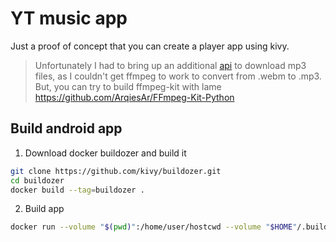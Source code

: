 # YT music app
Just a proof of concept that you can create a player app using kivy.


> Unfortunately I had to bring up an additional [api](https://github.com/mrgick/yt-dl-fast-api) to download mp3 files, as I couldn't get ffmpeg to work to convert from .webm to .mp3. But, you can try to build ffmpeg-kit with lame https://github.com/ArqiesAr/FFmpeg-Kit-Python


## Build android app
1. Download docker buildozer and build it 
```bash
git clone https://github.com/kivy/buildozer.git 
cd buildozer
docker build --tag=buildozer .
```

2. Build app
```bash
docker run --volume "$(pwd)":/home/user/hostcwd --volume "$HOME"/.buildozer:/home/user/.buildozer  buildozer android debug
```
